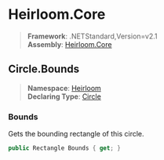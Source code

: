 # Heirloom.Core

> **Framework**: .NETStandard,Version=v2.1  
> **Assembly**: [Heirloom.Core][0]  

## Circle.Bounds

> **Namespace**: [Heirloom][0]  
> **Declaring Type**: [Circle][1]  

### Bounds

Gets the bounding rectangle of this circle.

```cs
public Rectangle Bounds { get; }
```

[0]: ../../../Heirloom.Core.md
[1]: ../Circle.md
